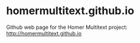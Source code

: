 # homermultitext.github.io


Github web page for the Homer Multitext project: <http://homermultitext.github.io>
